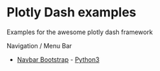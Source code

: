 # Plotly Dash examples
Examples for the awesome plotly dash framework

Navigation / Menu Bar  
* [Navbar Bootstrap](Navbar-Bootstrap.md) - [Python3](examples/Navbar-Bootstrap.py)

